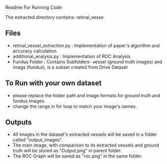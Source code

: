 Readme For Running Code:

The extracted directory contains: 
retinal_vesse
## Files

* retinal_vessel_extraction.py : Implementation of paper's algorithm and accuracy calculation.
* additional_analysis.py : Implementation of ROC Analysis.
* Fundus Folder : Contains Subfolders- vessel (ground truth images) and imags (fundus), is a subset created from Drive Dataset

## To Run with your own dataset
* please replace the folder path and image formats for ground truth and fundus images.
* change the range in for loop to match your image's names.

## Outputs
* All images in the dataset's extracted vessels will be saved in a folder called "output_images".
* The main image, with comparison to its extracted vessels and ground truth will be stored as "Output.png" in parent folder.
* The ROC Graph will be saved as "roc.png" in the same folder.

